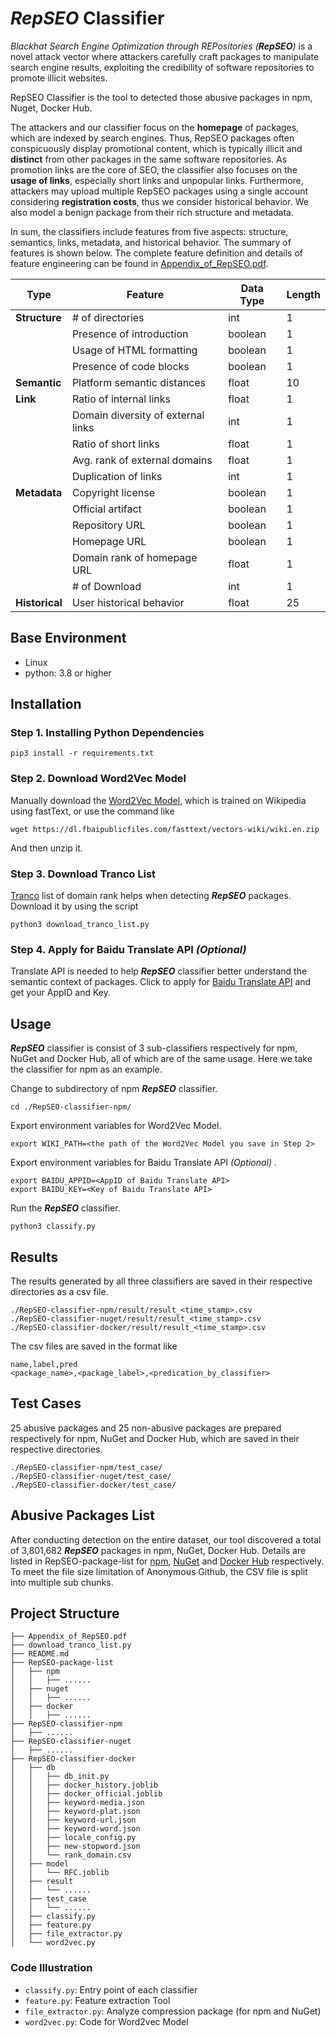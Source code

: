 # ***RepSEO*** Classifier

*Blackhat Search Engine Optimization through REPositories (**RepSEO**)* is a novel attack vector where attackers carefully craft packages to manipulate search engine results, exploiting the credibility of software repositories to promote illicit websites.

RepSEO Classifier is the tool to detected those abusive packages in npm, Nuget, Docker Hub. 

The attackers and our classifier focus on the **homepage** of packages, which are indexed by search engines. Thus, RepSEO packages often conspicuously display promotional content, which is typically illicit and **distinct** from other packages in the same software repositories. As promotion links are the core of SEO, the classifier also focuses on the **usage of links**, especially short links and unpopular links. Furthermore, attackers may upload multiple RepSEO packages using a single account considering **registration costs**, thus we consider historical behavior. We also model a benign package from their rich structure and metadata.

In sum, the classifiers include features from five aspects: structure, semantics, links, metadata, and historical behavior.
The summary of features is shown below.
The complete feature definition and details of feature engineering can be found in [Appendix_of_RepSEO.pdf](Appendix_of_RepSEO.pdf).

| Type       | Feature                            | Data Type | Length |
|------------|------------------------------------|-----------|--------|
| **Structure** | \# of directories                | int       | 1      |
|            | Presence of introduction            | boolean   | 1      |
|            | Usage of HTML formatting            | boolean   | 1      |
|            | Presence of code blocks             | boolean   | 1      |
| **Semantic** |Platform semantic distances        | float     | 10     |
| **Link**   | Ratio of internal links             | float     | 1      |
|            | Domain diversity of external links  | int       | 1      |
|            | Ratio of short links                | float     | 1      |
|            | Avg. rank of external domains       | float     | 1      |
|            | Duplication of links                | int       | 1      |
| **Metadata** | Copyright license                 | boolean   | 1      |
|            | Official artifact                   | boolean   | 1      |
|            | Repository URL                      | boolean   | 1      |
|            | Homepage URL                        | boolean   | 1      |
|            | Domain rank of homepage URL         | float     | 1      |
|            | \# of Download                      | int       | 1      |
| **Historical** |User historical behavior         | float     | 25     |

## Base Environment
- Linux 
- python: 3.8 or higher

## Installation

### Step 1. Installing Python Dependencies
``` shell
pip3 install -r requirements.txt
```

### Step 2. Download Word2Vec Model

Manually download the [Word2Vec Model](https://dl.fbaipublicfiles.com/fasttext/vectors-wiki/wiki.en.zip), which is trained on Wikipedia using fastText, or use the command like
``` shell
wget https://dl.fbaipublicfiles.com/fasttext/vectors-wiki/wiki.en.zip
```
And then unzip it.

### Step 3. Download Tranco List

[Tranco](https://tranco-list.eu/) list of domain rank helps when detecting ***RepSEO*** packages. Download it by using the script
``` shell
python3 download_tranco_list.py
```


### Step 4. Apply for Baidu Translate API *(Optional)*

Translate API is needed to help ***RepSEO*** classifier better understand the semantic context of packages. Click to apply for [Baidu Translate API](https://api.fanyi.baidu.com/) and get your AppID and Key.

## Usage

***RepSEO*** classifier is consist of 3 sub-classifiers respectively for npm, NuGet and Docker Hub, all of which are of the same usage. Here we take the classifier for npm as an example.

Change to subdirectory of npm ***RepSEO*** classifier.
``` shell
cd ./RepSEO-classifier-npm/
```
Export environment variables for Word2Vec Model.
``` shell
export WIKI_PATH=<the path of the Word2Vec Model you save in Step 2>
```
Export environment variables for Baidu Translate API *(Optional)* .
``` shell
export BAIDU_APPID=<AppID of Baidu Translate API>
export BAIDU_KEY=<Key of Baidu Translate API>
```
Run the ***RepSEO*** classifier.
``` shell
python3 classify.py
```

## Results
The results generated by all three classifiers are saved in their respective directories as a csv file.

``` text
./RepSEO-classifier-npm/result/result_<time_stamp>.csv
./RepSEO-classifier-nuget/result/result_<time_stamp>.csv
./RepSEO-classifier-docker/result/result_<time_stamp>.csv
```
The csv files are saved in the format like
``` text
name,label,pred
<package_name>,<package_label>,<predication_by_classifier>
```

## Test Cases

25 abusive packages and 25 non-abusive packages are prepared respectively for npm, NuGet and Docker Hub, which are saved in their respective directories.
``` text
./RepSEO-classifier-npm/test_case/
./RepSEO-classifier-nuget/test_case/
./RepSEO-classifier-docker/test_case/
```

## Abusive Packages List
After conducting detection on the entire dataset, our tool discovered a total of 3,801,682 ***RepSEO*** packages in npm, NuGet, Docker Hub. Details are listed in RepSEO-package-list for [npm](./RepSEO-package-list/npm), [NuGet](./RepSEO-package-list/nuget) and [Docker Hub](./RepSEO-package-list/docker) respectively. To meet the file size limitation of Anonymous Github, the CSV file is split into multiple sub chunks.

## Project Structure

```
├── Appendix_of_RepSEO.pdf
├── download_tranco_list.py
├── README.md
├── RepSEO-package-list
│   ├── npm
│   │   ├── ......
│   ├── nuget
│   │   ├── ......
│   ├── docker
│   │   ├── ......
├── RepSEO-classifier-npm
│   ├── ......
├── RepSEO-classifier-nuget
│   ├── ......
├── RepSEO-classifier-docker
│   ├── db
│   │   ├── db_init.py
│   │   ├── docker_history.joblib
│   │   ├── docker_official.joblib
│   │   ├── keyword-media.json
│   │   ├── keyword-plat.json
│   │   ├── keyword-url.json
│   │   ├── keyword-word.json
│   │   ├── locale_config.py
│   │   ├── new-stopword.json
│   │   └── rank_domain.csv
│   ├── model
│   │   └── RFC.joblib
│   ├── result
│   │   └── ......
│   ├── test_case
│   │   └── ......
│   ├── classify.py
│   ├── feature.py
│   ├── file_extractor.py
│   └── word2vec.py
```

### Code Illustration
- `classify.py`: Entry point of each classifier
- `feature.py`: Feature extraction Tool
- `file_extractor.py`: Analyze compression package (for npm and NuGet)
- `word2vec.py`: Code for Word2vec Model

